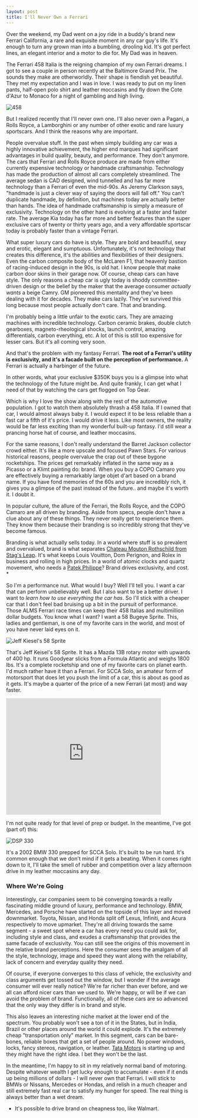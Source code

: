 ```yaml
---
layout: post
title: I'll Never Own a Ferrari
---
```


Over the weekend, my Dad went on a joy ride in a buddy's brand new Ferrari California, a rare and exquisite moment in any car guy's life.  It's enough to turn any grown man into a bumbling, drooling kid.  It's got perfect lines, an elegant interior and a motor to die for.  My Dad was in heaven.

The Ferrari 458 Italia is the reigning champion of my own Ferrari dreams.  I got to see a couple in person recently at the Baltimore Grand Prix.  The sounds they make are otherworldly.  Their shape is fiendish yet beautiful.  They met my expectation and I was in love.  I was ready to put on my linen pants, half-open polo shirt and leather moccasins and fly down the Cote d'Azur to Monaco for a night of gambling and high living.

![458](http://www.wired.com/images_blogs/autopia/2009/09/ferrari_458_02.jpg)

But I realized recently that I'll never own one.  I'll also never own a Pagani, a Rolls Royce, a Lamborghini or any number of other exotic and rare luxury sportscars.  And I think the reasons why are important.

People overvalue stuff.  In the past when simply building any car was a highly innovative achievement, the higher end marques had significant advantages in build quality, beauty, and performance.  They don't anymore.  The cars that Ferrari and Rolls Royce produce are made from either currently expensive technology or handmade craftsmanship.  Technology has made the production of almost all cars completely streamlined.  The average sedan is CAD designed, wind tunnelled and has far more technology than a Ferrari of even the mid-90s.  As Jeremy Clarkson says, "handmade is just a clever way of saying the doors will fall off."  You can't duplicate handmade, by definition, but machines today are actually better than hands.  The idea of handmade craftsmanship is simply a measure of exclusivity.  Technology on the other hand is evolving at a faster and faster rate.  The average Kia today has far more and better features than the super exclusive cars of twenty or thirty years ago, and a very affordable sportscar today is probably faster than a vintage Ferrari.

What super luxury cars do have is style.  They are bold and beautiful, sexy and erotic, elegant and sumptuous.  Unfortunately, it's not technology that creates this difference, it's the abilities and flexibilities of their designers.  Even the carbon composite body of the McLaren F1, that heavenly bastion of racing-induced design in the 90s, is old hat.  I know people that make carbon door skins in their garage now.  Of course, cheap cars can have style.  The only reasons a cheap car is ugly today is shoddy committee-driven design or the belief by the maker that the average consumer *actually wants* a beige Camry.  GM pioneered this mentality and they've been dealing with it for decades.  They make cars lazily.  They've survived this long because most people actually don't care.  That and branding.

I'm probably being a little unfair to the exotic cars.  They are amazing machines with incredible technology.  Carbon ceramic brakes, double clutch gearboxes, magneto-rheological shocks, launch control, amazing differentials, carbon everything, etc.  A lot of this is still too expensive for lesser cars.  But it's all coming very soon.

And that's the problem with my fantasy Ferrari.  **The root of a Ferrari's utility is exclusivity, and it's a facade built on the perception of performance.**  A Ferrari is actually a harbinger of the future.

In other words, what your exclusive $350K buys you is a glimpse into what the technology of the future might be.  And quite frankly, I can get what I need of that by watching the cars get flogged on Top Gear.

Which is why I love the show along with the rest of the automotive population.  I got to watch them absolutely thrash a 458 Italia.  If I owned that car, I would almost always baby it.  I would expect it to be less reliable than a fast car a fifth of it's price.  I would drive it less.  Like most owners, the reality would be far less exciting than my wonderful built-up fantasy.  I'd still wear a prancing horse hat of course, and leather moccasins.

For the same reasons, I don't really understand the Barret Jackson collector crowd either.  It's like a more upscale and focused Pawn Stars.  For various historical reasons, people overvalue the crap out of these bygone rocketships.  The prices get remarkably inflated in the same way as a Picasso or a Klimt painting do: brand.  When you buy a COPO Camaro you are effectively buying a remarkably large objet d'art based on a brand name.  If you have fond memories of the 60s and you are incredibly rich, it gives you a glimpse of the past instead of the future.. and maybe it's worth it.  I doubt it.

In popular culture, the allure of the Ferrari, the Rolls Royce, and the COPO Camaro are all driven by branding.  Aside from specs, people don't have a clue about any of these things.  They never really get to experience them.  They know them because their branding is so incredibly strong that they've become famous.

Branding is what actually sells today.  In a world where stuff is so prevalent and overvalued, brand is what separates [Chateau Mouton Rothschild from Stag's Leap](http://en.wikipedia.org/wiki/Judgment_of_Paris_(wine)).  It's what keeps Louis Vouitton, Dom Perignon, and Rolex in business and rolling in high prices.  In a world of atomic clocks and quartz movement, who needs a [Patek Philippe](http://www.google.com/products/catalog?q=patek+philippe&um=1&ie=UTF-8&tbm=shop&cid=15991035666744677563&sa=X&ei=kzGeTo6dL4rd0QG18rCsCQ&ved=0CIEBEPMCMAM)?  Brand drives exclusivity, and cost. *

So I'm a performance nut.  What would I buy?  Well I'll tell you.  I want a car that can perform unbelievably well.  But I also want to be a better driver.  I want to *learn how to use everything the car has*.  So I'll stick with a cheaper car that I don't feel bad bruising up a bit in the pursuit of performance.  Those ALMS Ferrari race times can keep their 458 Italias and multimillion dollar budgets.  You know what I want?  I want a 58 Bugeye Sprite.  This, ladies and gentleman, is one of my favorite cars in the world, and most of you have never laid eyes on it.

![Jeff Kiesel's 58 Sprite](http://www.gotcone.com/pgallery/images/2011_scca_tirerack_solo_nationals/em/img_7051.jpg)

That's Jeff Keisel's 58 Sprite.  It has a Mazda 13B rotary motor with upwards of 400 hp.  It runs Goodyear slicks from a Formula Atlantic and weighs 1800 lbs.  It's a complete rocketship and one of my favorite cars on planet earth.  I'd much rather have it than a Ferrari.  For SCCA Solo, an amateur form of motorsport that does let you push the limit of a car, this is about as good as it gets.  It's maybe a quarter of the price of a new Ferrari (at most) and way faster.

<iframe width="420" height="315" src="http://www.youtube.com/embed/To0EZq_poIQ" frameborder="0" allowfullscreen></iframe>

I'm not quite ready for that level of prep or budget.  In the meantime, I've got (part of) this:

![DSP 330](http://www.gotcone.com/pgallery/images/2011_scca_tirerack_solo_nationals/dsp/img_6128.jpg)

It's a 2002 BMW 330 prepped for SCCA Solo.  It's built to be run hard.  It's common enough that we don't mind if it gets a beating.  When it comes right down to it, I'll take the smell of rubber and competition over a lazy afternoon drive in my leather moccasins any day.

### Where We're Going

Interestingly, car companies seem to be converging towards a really fascinating middle ground of luxury, performance and technology.  BMW, Mercedes, and Porsche have started on the topside of this layer and moved downmarket.  Toyota, Nissan, and Honda split off Lexus, Infiniti, and Acura respectively to move upmarket.  They're all driving towards the same segment - a sweet spot where a car has every need you could ask for, including style and class, and exudes a craftsmanship that provides the same facade of exclusivity.  You can still see the origins of this movement in the relative brand perceptions.  Here the consumer sees the amalgam of all the style, technology, image and speed they want along with the reliability, lack of concern and everyday quality they need.  

Of course, if everyone converges to this class of vehicle, the exclusivity and class arguments get tossed out the window, but I wonder if the average consumer will ever really notice?  We're far richer than ever before, and we all can afford nicer cars than we used to.  We're happy, or will be if we can avoid the problem of brand.  Functionally, all of these cars are so advanced that the only way they differ is in brand and style.

This also leaves an interesting niche market at the lower end of the spectrum.  You probably won't see a ton of it in the States, but in India, Brazil or other places around the world it could explode.  It's the extremely cheap "transportation only" market.  In this segment, cars can be bare-bones, reliable boxes that get a set of people around.  No power windows, locks, fancy stereos, navigation, or leather.  [Tata Motors](http://www.tatamotors.com/) is starting up and they might have the right idea.  I bet they won't be the last.

In the meantime, I'm happy to sit in my relatively normal band of motoring.  Despite whatever wealth I get lucky enough to accumulate - even if it ends up being millions of dollars - I will never own that Ferrari.  I will stick to BMWs or Nissans, Mercedes or Hondas, and relish in a much cheaper and still extremely fast real car to satisfy my hunger for speed.  The real thing is always better than a wet dream.



* It's possible to drive brand on cheapness too, like Walmart.







